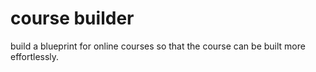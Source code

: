 # course builder

build a blueprint for online courses so that the course can be built more effortlessly.
